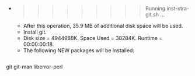 * >>>>>>>>> Running inst-xtra-git.sh ...
  * After this operation, 35.9 MB of additional disk space will be used.
  * Install git.
  * Disk size = 4944988K. Space Used = 38284K. Runtime = 00:00:00:18.
  * The following NEW packages will be installed:
  ```bash
git git-man liberror-perl
  ```
